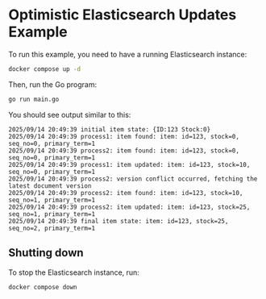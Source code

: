 # Optimistic Elasticsearch Updates Example

To run this example, you need to have a running Elasticsearch instance:

```bash
docker compose up -d
```

Then, run the Go program:

```bash
go run main.go
```

You should see output similar to this:

```
2025/09/14 20:49:39 initial item state: {ID:123 Stock:0}
2025/09/14 20:49:39 process1: item found: item: id=123, stock=0, seq_no=0, primary_term=1
2025/09/14 20:49:39 process2: item found: item: id=123, stock=0, seq_no=0, primary_term=1
2025/09/14 20:49:39 process1: item updated: item: id=123, stock=10, seq_no=0, primary_term=1
2025/09/14 20:49:39 process2: version conflict occurred, fetching the latest document version
2025/09/14 20:49:39 process2: item found: item: id=123, stock=10, seq_no=1, primary_term=1
2025/09/14 20:49:39 process2: item updated: item: id=123, stock=25, seq_no=1, primary_term=1
2025/09/14 20:49:39 final item state: item: id=123, stock=25, seq_no=2, primary_term=1
```

## Shutting down

To stop the Elasticsearch instance, run:

```bash
docker compose down
```